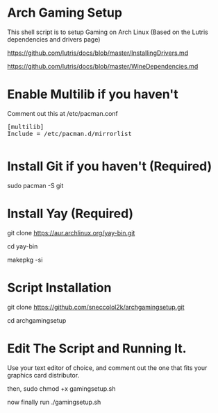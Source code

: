 # Arch Gaming Setup
This shell script is to setup Gaming on Arch Linux (Based on the Lutris dependencies and drivers page)

https://github.com/lutris/docs/blob/master/InstallingDrivers.md  

https://github.com/lutris/docs/blob/master/WineDependencies.md
# Enable Multilib if you haven't
Comment out this at /etc/pacman.conf
<pre style="margin-bottom: 0; border-bottom:none; padding-bottom:0.8em;">
[multilib]
Include = /etc/pacman.d/mirrorlist</pre>

# Install Git if you haven't (Required)
sudo pacman -S git

# Install Yay (Required)
git clone https://aur.archlinux.org/yay-bin.git

cd yay-bin

makepkg -si

# Script Installation
git clone https://github.com/sneccolol2k/archgamingsetup.git

cd archgamingsetup

# Edit The Script and Running It.
Use your text editor of choice, and comment out the one that fits your graphics card distributor.

then, sudo chmod +x gamingsetup.sh

now finally run ./gamingsetup.sh
